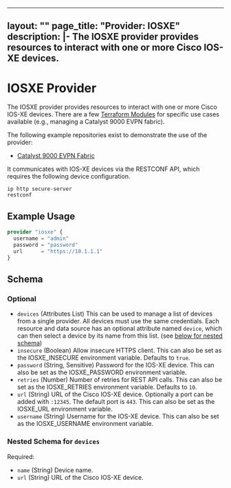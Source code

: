 
---
layout: ""
page_title: "Provider: IOSXE"
description: |-
  The IOSXE provider provides resources to interact with one or more Cisco IOS-XE devices.
---

# IOSXE Provider

The IOSXE provider provides resources to interact with one or more Cisco IOS-XE devices. There are a few [Terraform Modules](https://registry.terraform.io/browse/modules?provider=iosxe) for specific use cases available (e.g., managing a Catalyst 9000 EVPN fabric).

The following example repositories exist to demonstrate the use of the provider:

- [Catalyst 9000 EVPN Fabric](https://github.com/netascode/terraform-iosxe-evpn-example)

It communicates with IOS-XE devices via the RESTCONF API, which requires the following device configuration.

```
ip http secure-server
restconf
```

## Example Usage

```terraform
provider "iosxe" {
  username = "admin"
  password = "password"
  url      = "https://10.1.1.1"
}
```

<!-- schema generated by tfplugindocs -->
## Schema

### Optional

- `devices` (Attributes List) This can be used to manage a list of devices from a single provider. All devices must use the same credentials. Each resource and data source has an optional attribute named `device`, which can then select a device by its name from this list. (see [below for nested schema](#nestedatt--devices))
- `insecure` (Boolean) Allow insecure HTTPS client. This can also be set as the IOSXE_INSECURE environment variable. Defaults to `true`.
- `password` (String, Sensitive) Password for the IOS-XE device. This can also be set as the IOSXE_PASSWORD environment variable.
- `retries` (Number) Number of retries for REST API calls. This can also be set as the IOSXE_RETRIES environment variable. Defaults to `10`.
- `url` (String) URL of the Cisco IOS-XE device. Optionally a port can be added with `:12345`. The default port is `443`. This can also be set as the IOSXE_URL environment variable.
- `username` (String) Username for the IOS-XE device. This can also be set as the IOSXE_USERNAME environment variable.

<a id="nestedatt--devices"></a>
### Nested Schema for `devices`

Required:

- `name` (String) Device name.
- `url` (String) URL of the Cisco IOS-XE device.